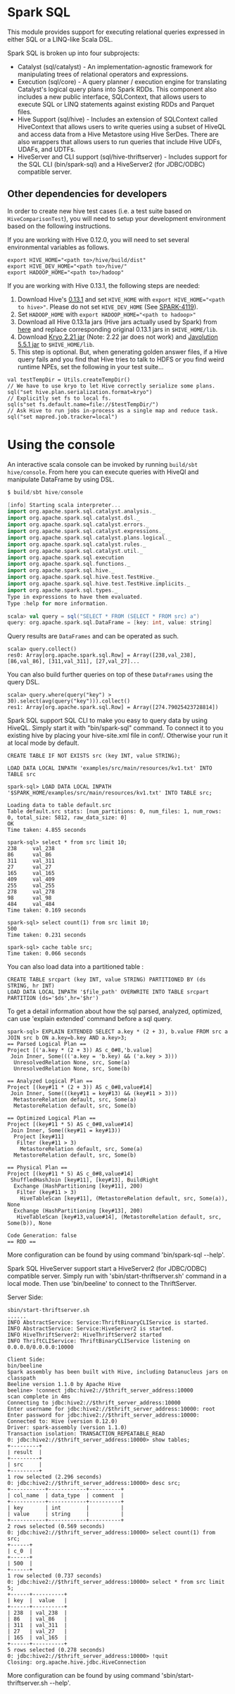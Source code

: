 Spark SQL
=========

This module provides support for executing relational queries expressed in either SQL or a LINQ-like Scala DSL.

Spark SQL is broken up into four subprojects:
 - Catalyst (sql/catalyst) - An implementation-agnostic framework for manipulating trees of relational operators and expressions.
 - Execution (sql/core) - A query planner / execution engine for translating Catalyst's logical query plans into Spark RDDs.  This component also includes a new public interface, SQLContext, that allows users to execute SQL or LINQ statements against existing RDDs and Parquet files.
 - Hive Support (sql/hive) - Includes an extension of SQLContext called HiveContext that allows users to write queries using a subset of HiveQL and access data from a Hive Metastore using Hive SerDes.  There are also wrappers that allows users to run queries that include Hive UDFs, UDAFs, and UDTFs.
 - HiveServer and CLI support (sql/hive-thriftserver) - Includes support for the SQL CLI (bin/spark-sql) and a HiveServer2 (for JDBC/ODBC) compatible server.


Other dependencies for developers
---------------------------------
In order to create new hive test cases (i.e. a test suite based on `HiveComparisonTest`),
you will need to setup your development environment based on the following instructions.

If you are working with Hive 0.12.0, you will need to set several environmental variables as follows.

```
export HIVE_HOME="<path to>/hive/build/dist"
export HIVE_DEV_HOME="<path to>/hive/"
export HADOOP_HOME="<path to>/hadoop"
```

If you are working with Hive 0.13.1, the following steps are needed:

1. Download Hive's [0.13.1](https://archive.apache.org/dist/hive/hive-0.13.1) and set `HIVE_HOME` with `export HIVE_HOME="<path to hive>"`. Please do not set `HIVE_DEV_HOME` (See [SPARK-4119](https://issues.apache.org/jira/browse/SPARK-4119)).
2. Set `HADOOP_HOME` with `export HADOOP_HOME="<path to hadoop>"`
3. Download all Hive 0.13.1a jars (Hive jars actually used by Spark) from [here](http://mvnrepository.com/artifact/org.spark-project.hive) and replace corresponding original 0.13.1 jars in `$HIVE_HOME/lib`.
4. Download [Kryo 2.21 jar](http://mvnrepository.com/artifact/com.esotericsoftware.kryo/kryo/2.21) (Note: 2.22 jar does not work) and [Javolution 5.5.1 jar](http://mvnrepository.com/artifact/javolution/javolution/5.5.1) to `$HIVE_HOME/lib`.
5. This step is optional. But, when generating golden answer files, if a Hive query fails and you find that Hive tries to talk to HDFS or you find weird runtime NPEs, set the following in your test suite...

```
val testTempDir = Utils.createTempDir()
// We have to use kryo to let Hive correctly serialize some plans.
sql("set hive.plan.serialization.format=kryo")
// Explicitly set fs to local fs.
sql(s"set fs.default.name=file://$testTempDir/")
// Ask Hive to run jobs in-process as a single map and reduce task.
sql("set mapred.job.tracker=local")
```

Using the console
=================
An interactive scala console can be invoked by running `build/sbt hive/console`.
From here you can execute queries with HiveQl and manipulate DataFrame by using DSL.

```scala
$ build/sbt hive/console

[info] Starting scala interpreter...
import org.apache.spark.sql.catalyst.analysis._
import org.apache.spark.sql.catalyst.dsl._
import org.apache.spark.sql.catalyst.errors._
import org.apache.spark.sql.catalyst.expressions._
import org.apache.spark.sql.catalyst.plans.logical._
import org.apache.spark.sql.catalyst.rules._
import org.apache.spark.sql.catalyst.util._
import org.apache.spark.sql.execution
import org.apache.spark.sql.functions._
import org.apache.spark.sql.hive._
import org.apache.spark.sql.hive.test.TestHive._
import org.apache.spark.sql.hive.test.TestHive.implicits._
import org.apache.spark.sql.types._
Type in expressions to have them evaluated.
Type :help for more information.

scala> val query = sql("SELECT * FROM (SELECT * FROM src) a")
query: org.apache.spark.sql.DataFrame = [key: int, value: string]
```

Query results are `DataFrames` and can be operated as such.
```
scala> query.collect()
res0: Array[org.apache.spark.sql.Row] = Array([238,val_238], [86,val_86], [311,val_311], [27,val_27]...
```

You can also build further queries on top of these `DataFrames` using the query DSL.
```
scala> query.where(query("key") > 30).select(avg(query("key"))).collect()
res1: Array[org.apache.spark.sql.Row] = Array([274.79025423728814])
```

Spark SQL support SQL CLI to make you easy to query data by using HiveQL. Simply start it with "bin/spark-sql" command.
To connect it to you existing hive by placing your hive-site.xml file in conf/. Otherwise your run it at local mode by default.

```
CREATE TABLE IF NOT EXISTS src (key INT, value STRING);

LOAD DATA LOCAL INPATH 'examples/src/main/resources/kv1.txt' INTO TABLE src

spark-sql> LOAD DATA LOCAL INPATH '$SPARK_HOME/examples/src/main/resources/kv1.txt' INTO TABLE src;

Loading data to table default.src
Table default.src stats: [num_partitions: 0, num_files: 1, num_rows: 0, total_size: 5812, raw_data_size: 0]
OK
Time taken: 4.855 seconds
```
```
spark-sql> select * from src limit 10;
238     val_238
86      val_86
311     val_311
27      val_27
165     val_165
409     val_409
255     val_255
278     val_278
98      val_98
484     val_484
Time taken: 0.169 seconds
```
```
spark-sql> select count(1) from src limit 10;
500
Time taken: 0.231 seconds
```
```
spark-sql> cache table src;
Time taken: 0.066 seconds
```

You can also load data into a partitioned table :
```
CREATE TABLE srcpart (key INT, value STRING) PARTITIONED BY (ds STRING, hr INT)
LOAD DATA LOCAL INPATH '$file_path' OVERWRITE INTO TABLE srcpart PARTITION (ds='$ds',hr='$hr')
```
To get a detail information about how the sql parsed, analyzed, optimized, can use 'explain extended' command before a sql query.
```
spark-sql> EXPLAIN EXTENDED SELECT a.key * (2 + 3), b.value FROM src a JOIN src b ON a.key=b.key AND a.key>3;
== Parsed Logical Plan ==
Project [('a.key * (2 + 3)) AS c_0#8,'b.value]
 Join Inner, Some((('a.key = 'b.key) && ('a.key > 3)))
  UnresolvedRelation None, src, Some(a)
  UnresolvedRelation None, src, Some(b)

== Analyzed Logical Plan ==
Project [(key#11 * (2 + 3)) AS c_0#8,value#14]
 Join Inner, Some(((key#11 = key#13) && (key#11 > 3)))
  MetastoreRelation default, src, Some(a)
  MetastoreRelation default, src, Some(b)

== Optimized Logical Plan ==
Project [(key#11 * 5) AS c_0#8,value#14]
 Join Inner, Some((key#11 = key#13))
  Project [key#11]
   Filter (key#11 > 3)
    MetastoreRelation default, src, Some(a)
  MetastoreRelation default, src, Some(b)

== Physical Plan ==
Project [(key#11 * 5) AS c_0#8,value#14]
 ShuffledHashJoin [key#11], [key#13], BuildRight
  Exchange (HashPartitioning [key#11], 200)
   Filter (key#11 > 3)
    HiveTableScan [key#11], (MetastoreRelation default, src, Some(a)), None
  Exchange (HashPartitioning [key#13], 200)
   HiveTableScan [key#13,value#14], (MetastoreRelation default, src, Some(b)), None

Code Generation: false
== RDD ==
```
More configuration can be found by using command 'bin/spark-sql --help'.



Spark SQL HiveServer support start a HiveServer2 (for JDBC/ODBC) compatible server.
Simply run with 'sbin/start-thriftserver.sh' command in a local mode. Then use 'bin/beeline' to connect to the ThriftServer.

Server Side:
```
sbin/start-thriftserver.sh
......
INFO AbstractService: Service:ThriftBinaryCLIService is started.
INFO AbstractService: Service:HiveServer2 is started.
INFO HiveThriftServer2: HiveThriftServer2 started
INFO ThriftCLIService: ThriftBinaryCLIService listening on 0.0.0.0/0.0.0.0:10000
```
```
Client Side:
bin/beeline 
Spark assembly has been built with Hive, including Datanucleus jars on classpath
Beeline version 1.1.0 by Apache Hive
beeline> !connect jdbc:hive2://$thrift_server_address:10000
scan complete in 4ms
Connecting to jdbc:hive2://$thrift_server_address:10000
Enter username for jdbc:hive2://$thrift_server_address:10000: root
Enter password for jdbc:hive2://$thrift_server_address:10000: 
Connected to: Hive (version 0.12.0)
Driver: spark-assembly (version 1.1.0)
Transaction isolation: TRANSACTION_REPEATABLE_READ
0: jdbc:hive2://$thrift_server_address:10000> show tables;
+---------+
| result  |
+---------+
| src     |
+---------+
1 row selected (2.296 seconds)
0: jdbc:hive2://$thrift_server_address:10000> desc src;   
+-----------+------------+----------+
| col_name  | data_type  | comment  |
+-----------+------------+----------+
| key       | int        |          |
| value     | string     |          |
+-----------+------------+----------+
2 rows selected (0.569 seconds)
0: jdbc:hive2://$thrift_server_address:10000> select count(1) from src;
+------+
| c_0  |
+------+
| 500  |
+------+
1 row selected (0.737 seconds)
0: jdbc:hive2://$thrift_server_address:10000> select * from src limit 5;
+------+----------+
| key  |  value   |
+------+----------+
| 238  | val_238  |
| 86   | val_86   |
| 311  | val_311  |
| 27   | val_27   |
| 165  | val_165  |
+------+----------+
5 rows selected (0.278 seconds)
0: jdbc:hive2://$thrift_server_address:10000> !quit
Closing: org.apache.hive.jdbc.HiveConnection
```

More configuration can be found by using command 'sbin/start-thriftserver.sh --help'.
